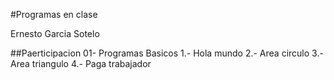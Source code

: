 #Programas en clase

Ernesto Garcia Sotelo

##Paerticipacion 01- Programas Basicos
1.- Hola mundo
2.- Area circulo
3.-Area triangulo
4.- Paga trabajador